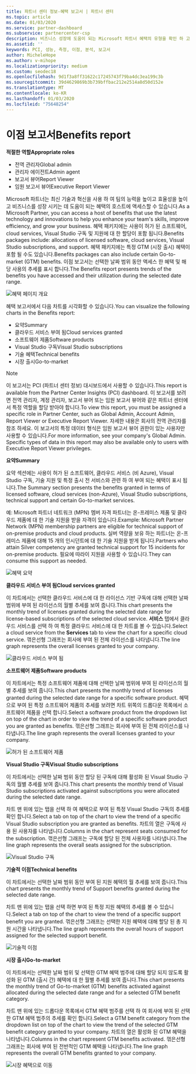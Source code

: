 ```yaml
---
title: 파트너 센터 정보-혜택 보고서 | 파트너 센터
ms.topic: article
ms.date: 01/03/2020
ms.service: partner-dashboard
ms.subservice: partnercenter-csp
description: 비즈니스 성장에 도움이 되는 Microsoft 파트너 혜택의 유형을 확인 하 고 효율성을 높이고 팀의 능력을 개선 하세요.
ms.assetid: ''
keywords: PCI, 성능, 측정, 이점, 분석, 보고서
author: MicheleHope
ms.author: v-mihope
ms.localizationpriority: medium
ms.custom: seodec18
ms.openlocfilehash: 9d1f3a8ff31622c17245743f79ba4dc3ea199c3b
ms.sourcegitcommit: 39d4629869b3b739bffbac212e2514a8d50d152e
ms.translationtype: MT
ms.contentlocale: ko-KR
ms.lasthandoff: 01/03/2020
ms.locfileid: "75648254"
---
```

# <a name="benefits-report"></a><span data-ttu-id="1df3c-104">이점 보고서</span><span class="sxs-lookup"><span data-stu-id="1df3c-104">Benefits report</span></span>

<span data-ttu-id="1df3c-105">**적절한 역할**</span><span class="sxs-lookup"><span data-stu-id="1df3c-105">**Appropriate roles**</span></span>
- <span data-ttu-id="1df3c-106">전역 관리자</span><span class="sxs-lookup"><span data-stu-id="1df3c-106">Global admin</span></span>
- <span data-ttu-id="1df3c-107">관리자 에이전트</span><span class="sxs-lookup"><span data-stu-id="1df3c-107">Admin agent</span></span>
- <span data-ttu-id="1df3c-108">보고서 뷰어</span><span class="sxs-lookup"><span data-stu-id="1df3c-108">Report Viewer</span></span>
- <span data-ttu-id="1df3c-109">임원 보고서 뷰어</span><span class="sxs-lookup"><span data-stu-id="1df3c-109">Executive Report Viewer</span></span>

<span data-ttu-id="1df3c-110">Microsoft 파트너는 최신 기술과 혁신을 사용 하 여 팀의 능력을 높이고 효율성을 높이고 비즈니스를 성장 시키는 데 도움이 되는 혜택의 호스트에 액세스할 수 있습니다.</span><span class="sxs-lookup"><span data-stu-id="1df3c-110">As a Microsoft Partner, you can access a host of benefits that use the latest technology and innovations to help you enhance your team's skills, improve efficiency, and grow your business.</span></span> <span data-ttu-id="1df3c-111">혜택 패키지에는 사용이 허가 된 소프트웨어, cloud services, Visual Studio 구독 및 지원에 대 한 할당이 포함 됩니다.</span><span class="sxs-lookup"><span data-stu-id="1df3c-111">Benefits packages include: allocations of licensed software, cloud services, Visual Studio subscriptions, and support.</span></span> <span data-ttu-id="1df3c-112">혜택 패키지에는 특정 GTM (시장 출시) 혜택이 포함 될 수도 있습니다.</span><span class="sxs-lookup"><span data-stu-id="1df3c-112">Benefits packages can also include certain Go-to-market (GTM) benefits.</span></span> <span data-ttu-id="1df3c-113">이점 보고서는 선택한 날짜 범위 동안 액세스 한 혜택 및 해당 사용의 추세를 표시 합니다.</span><span class="sxs-lookup"><span data-stu-id="1df3c-113">The Benefits report presents trends of the benefits you have accessed and their utilization during the selected date range.</span></span>

![혜택 페이지 개요](images/pci/pci_benefits_intro_1.png)

<span data-ttu-id="1df3c-115">혜택 보고서에서 다음 차트를 시각화할 수 있습니다.</span><span class="sxs-lookup"><span data-stu-id="1df3c-115">You can visualize the following charts in the Benefits report:</span></span>

- <span data-ttu-id="1df3c-116">요약</span><span class="sxs-lookup"><span data-stu-id="1df3c-116">Summary</span></span>
- <span data-ttu-id="1df3c-117">클라우드 서비스 부여 됨</span><span class="sxs-lookup"><span data-stu-id="1df3c-117">Cloud services granted</span></span>
- <span data-ttu-id="1df3c-118">소프트웨어 제품</span><span class="sxs-lookup"><span data-stu-id="1df3c-118">Software products</span></span>
- <span data-ttu-id="1df3c-119">Visual Studio 구독</span><span class="sxs-lookup"><span data-stu-id="1df3c-119">Visual Studio subscriptions</span></span>
- <span data-ttu-id="1df3c-120">기술 혜택</span><span class="sxs-lookup"><span data-stu-id="1df3c-120">Technical benefits</span></span>
- <span data-ttu-id="1df3c-121">시장 출시</span><span class="sxs-lookup"><span data-stu-id="1df3c-121">Go-to-market</span></span>

 > [!NOTE]
 > <span data-ttu-id="1df3c-122">이 보고서는 PCI (파트너 센터 정보) 대시보드에서 사용할 수 있습니다.</span><span class="sxs-lookup"><span data-stu-id="1df3c-122">This report is available from the Partner Center Insights (PCI) dashboard.</span></span> <span data-ttu-id="1df3c-123">이 보고서를 보려면 전역 관리자, 계정 관리자, 보고서 뷰어 또는 임원 보고서 뷰어와 같은 파트너 센터에서 특정 역할을 할당 받아야 합니다.</span><span class="sxs-lookup"><span data-stu-id="1df3c-123">To view this report, you must be assigned a specific role in Partner Center, such as Global Admin, Account Admin, Report Viewer or Executive Report Viewer.</span></span> <span data-ttu-id="1df3c-124">자세한 내용은 회사의 전역 관리자를 참조 하세요. 이 보고서의 특정 데이터 형식은 임원 보고서 뷰어 권한이 있는 사용자만 사용할 수 있습니다.</span><span class="sxs-lookup"><span data-stu-id="1df3c-124">For more information, see your company's Global Admin. Specific types of data in this report may also be available only to users with Executive Report Viewer privileges.</span></span>

<span data-ttu-id="1df3c-125">**요약**</span><span class="sxs-lookup"><span data-stu-id="1df3c-125">**Summary**</span></span>

<span data-ttu-id="1df3c-126">요약 섹션에는 사용이 허가 된 소프트웨어, 클라우드 서비스 (비 Azure), Visual Studio 구독, 기술 지원 및 특정 출시 전 서비스와 관련 하 여 부여 되는 혜택이 표시 됩니다.</span><span class="sxs-lookup"><span data-stu-id="1df3c-126">The Summary section presents the benefits granted in terms of licensed software, cloud services (non-Azure), Visual Studio subscriptions, technical support and certain Go-to-market services.</span></span>

<span data-ttu-id="1df3c-127">예: Microsoft 파트너 네트워크 (MPN) 멤버 자격 파트너는 온-프레미스 제품 및 클라우드 제품에 대 한 기술 지원을 받을 자격이 있습니다.</span><span class="sxs-lookup"><span data-stu-id="1df3c-127">Example: Microsoft Partner Network (MPN) membership partners are eligible for technical support of on-premise products and cloud products.</span></span> <span data-ttu-id="1df3c-128">실버 역량을 보유 하는 파트너는 온-프레미스 제품에 대해 15 개의 인시던트에 대 한 기술 지원을 받게 됩니다.</span><span class="sxs-lookup"><span data-stu-id="1df3c-128">Partners who attain Silver competency are granted technical support for 15 incidents for on-premise products.</span></span> <span data-ttu-id="1df3c-129">필요에 따라이 지원을 사용할 수 있습니다.</span><span class="sxs-lookup"><span data-stu-id="1df3c-129">They can consume this support as needed.</span></span> 

![혜택 요약](images/pci/pci_benefits_summary_2.png)

<span data-ttu-id="1df3c-131">**클라우드 서비스 부여 됨**</span><span class="sxs-lookup"><span data-stu-id="1df3c-131">**Cloud services granted**</span></span>

<span data-ttu-id="1df3c-132">이 차트에서는 선택한 클라우드 서비스에 대 한 라이선스 기반 구독에 대해 선택한 날짜 범위에 부여 된 라이선스의 월별 추세를 보여 줍니다.</span><span class="sxs-lookup"><span data-stu-id="1df3c-132">This chart presents the monthly trend of licenses granted during the selected date range for license-based subscriptions of the selected cloud service.</span></span>
<span data-ttu-id="1df3c-133">**서비스** 탭에서 클라우드 서비스를 선택 하 여 특정 클라우드 서비스에 대 한 차트를 볼 수 있습니다.</span><span class="sxs-lookup"><span data-stu-id="1df3c-133">Select a cloud service from the **Services** tab to view the chart for a specific cloud service.</span></span> <span data-ttu-id="1df3c-134">꺾은선형 그래프는 회사에 부여 된 전체 라이선스를 나타냅니다.</span><span class="sxs-lookup"><span data-stu-id="1df3c-134">The line graph represents the overall licenses granted to your company.</span></span>

![클라우드 서비스 부여 됨](images/pci/pci_benefits_cloud_services_granted_3.png)

<span data-ttu-id="1df3c-136">**소프트웨어 제품**</span><span class="sxs-lookup"><span data-stu-id="1df3c-136">**Software products**</span></span>

<span data-ttu-id="1df3c-137">이 차트에서는 특정 소프트웨어 제품에 대해 선택한 날짜 범위에 부여 된 라이선스의 월별 추세를 보여 줍니다.</span><span class="sxs-lookup"><span data-stu-id="1df3c-137">This chart presents the monthly trend of licenses granted during the selected date range for a specific software product.</span></span> <span data-ttu-id="1df3c-138">혜택으로 부여 된 특정 소프트웨어 제품의 추세를 보려면 차트 위쪽의 드롭다운 목록에서 소프트웨어 제품을 선택 합니다.</span><span class="sxs-lookup"><span data-stu-id="1df3c-138">Select a software product from the dropdown list on top of the chart in order to view the trend of a specific software product you are granted as benefits.</span></span> <span data-ttu-id="1df3c-139">꺾은선형 그래프는 회사에 부여 된 전체 라이선스를 나타냅니다.</span><span class="sxs-lookup"><span data-stu-id="1df3c-139">The line graph represents the overall licenses granted to your company.</span></span>

![허가 된 소프트웨어 제품](images/pci/pci_benefits_software_products_granted_4.png)

<span data-ttu-id="1df3c-141">**Visual Studio 구독**</span><span class="sxs-lookup"><span data-stu-id="1df3c-141">**Visual Studio subscriptions**</span></span>

<span data-ttu-id="1df3c-142">이 차트에서는 선택한 날짜 범위 동안 할당 된 구독에 대해 활성화 된 Visual Studio 구독의 월별 추세를 보여 줍니다.</span><span class="sxs-lookup"><span data-stu-id="1df3c-142">This chart presents the monthly trend of Visual Studio subscriptions activated against subscriptions you were allocated during the selected date range.</span></span>

<span data-ttu-id="1df3c-143">차트 맨 위에 있는 탭을 선택 하 여 혜택으로 부여 된 특정 Visual Studio 구독의 추세를 확인 합니다.</span><span class="sxs-lookup"><span data-stu-id="1df3c-143">Select a tab on top of the chart to view the trend of a specific Visual Studio subscription you are granted as benefits.</span></span> <span data-ttu-id="1df3c-144">차트의 열은 구독에 사용 된 사용자를 나타냅니다.</span><span class="sxs-lookup"><span data-stu-id="1df3c-144">Columns in the chart represent seats consumed for the subscription.</span></span> <span data-ttu-id="1df3c-145">꺾은선형 그래프는 구독에 할당 된 전체 사용자를 나타냅니다.</span><span class="sxs-lookup"><span data-stu-id="1df3c-145">The line graph represents the overall seats assigned for the subscription.</span></span>

![Visual Studio 구독](images/pci/pci_benefits_visual_studio_subscriptions_5.png)

<span data-ttu-id="1df3c-147">**기술적 이점**</span><span class="sxs-lookup"><span data-stu-id="1df3c-147">**Technical benefits**</span></span>

<span data-ttu-id="1df3c-148">이 차트에서는 선택한 날짜 범위 동안 부여 된 지원 혜택의 월 추세를 보여 줍니다.</span><span class="sxs-lookup"><span data-stu-id="1df3c-148">This chart presents the monthly trend of Support benefits granted during the selected date range.</span></span>

<span data-ttu-id="1df3c-149">차트 맨 위에 있는 탭을 선택 하면 부여 된 특정 지원 혜택의 추세를 볼 수 있습니다.</span><span class="sxs-lookup"><span data-stu-id="1df3c-149">Select a tab on top of the chart to view the trend of a specific support benefit you are granted.</span></span> <span data-ttu-id="1df3c-150">꺾은선형 그래프는 선택한 지원 혜택에 대해 할당 된 총 지원 시간을 나타냅니다.</span><span class="sxs-lookup"><span data-stu-id="1df3c-150">The line graph represents the overall hours of support assigned for the selected support benefit.</span></span>

![기술적 이점](images/pci/pci_benefits_technical_benefits_6.png)

<span data-ttu-id="1df3c-152">**시장 출시**</span><span class="sxs-lookup"><span data-stu-id="1df3c-152">**Go-to-market**</span></span>

<span data-ttu-id="1df3c-153">이 차트에서는 선택한 날짜 범위 및 선택한 GTM 혜택 범주에 대해 할당 되지 않도록 활성화 된 GTM (출시 간) 혜택에 대 한 월별 추세를 보여 줍니다.</span><span class="sxs-lookup"><span data-stu-id="1df3c-153">This chart presents the monthly trend of Go-to-market (GTM) benefits activated against allocated during the selected date range and for a selected GTM benefit category.</span></span>

<span data-ttu-id="1df3c-154">차트 맨 위에 있는 드롭다운 목록에서 GTM 혜택 범주를 선택 하 여 회사에 부여 된 선택한 GTM 혜택 범주의 추세를 확인 합니다.</span><span class="sxs-lookup"><span data-stu-id="1df3c-154">Select a GTM benefit category from the dropdown list on top of the chart to view the trend of the selected GTM benefit category granted to your company.</span></span> <span data-ttu-id="1df3c-155">차트의 열은 활성화 된 GTM 혜택을 나타냅니다.</span><span class="sxs-lookup"><span data-stu-id="1df3c-155">Columns in the chart represent GTM benefits activated.</span></span> <span data-ttu-id="1df3c-156">꺾은선형 그래프는 회사에 부여 된 전반적인 GTM 혜택을 나타냅니다.</span><span class="sxs-lookup"><span data-stu-id="1df3c-156">The line graph represents the overall GTM benefits granted to your company.</span></span>

![시장 혜택으로 이동](images/pci/pci_benefits_go_to_market_7.png)
